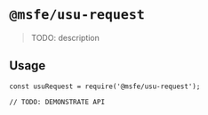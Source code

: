 # `@msfe/usu-request`

> TODO: description

## Usage

```
const usuRequest = require('@msfe/usu-request');

// TODO: DEMONSTRATE API
```
